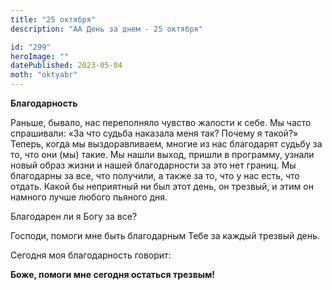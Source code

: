```yaml
---
title: "25 октября"
description: "АА День за днем - 25 октября"

id: "299"
heroImage: ""
datePublished: 2023-05-04
moth: "oktyabr"
---
```


**Благодарность**

Раньше, бывало, нас переполняло чувство жалости к себе. Мы часто спрашивали:
«За что судьба наказала меня так? Почему я такой?» Теперь, когда мы
выздоравливаем, многие из нас благодарят судьбу за то, что они (мы) такие. Мы
нашли выход, пришли в программу, узнали новый образ жизни и нашей
благодарности за это нет границ. Мы благодарны за все, что получили, а также
за то, что у нас есть, что отдать. Какой бы неприятный ни был этот день, он
трезвый, и этим он намного лучше любого пьяного дня.

Благодарен ли я Богу за все?

Господи, помоги мне быть благодарным Тебе за каждый трезвый день.

Сегодня моя благодарность говорит:

**Боже, помоги мне сегодня остаться трезвым!**
